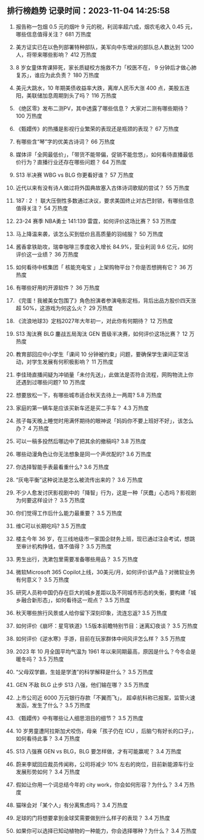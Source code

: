 
## 排行榜趋势 记录时间：2023-11-04 14:25:58
  
  1. 报告称一包烟 0.5 元的烟叶 9 元的税，利润率超六成，烟农毛收入 0.45 元，哪些信息值得关注？ 681 万热度
    
  2. 美方证实已在以色列部署特种部队，美军向中东增派的部队总人数达到 1200 人，将带来哪些影响？ 412 万热度
    
  3. 8 岁女童体育课猝死，家长质疑校方施救不力「校医不在， 9 分钟后才做心肺复苏」，谁应为此负责？ 180 万热度
    
  4. 美元大跳水，10 年期美债收益率大跌，离岸人民币大涨 400 点，美股五连阳，美联储加息周期到头了吗？ 116 万热度
    
  5. 《绝区零》发布二测PV，其中透露了哪些信息？ 大家对二测有哪些期待？ 100 万热度
    
  6. 《甄嬛传》的热播是影视行业繁荣的表现还是瓶颈的表现？ 67 万热度
    
  7. 有哪些含“琴”字的优美古诗词？ 66 万热度
    
  8. 媒体评「全网最低价」，「带货不能带偏，促销不能忽悠」，如何看待直播最低价行为？直播行业还存在哪些问题？ 64 万热度
    
  9. S13 半决赛 WBG vs BLG 你更看好谁？ 57 万热度
    
  10. 近代以来有没有诗人做过将外国典故塞入古体诗词歌赋的尝试？ 55 万热度
    
  11. 187 : 2 ！ 联大压倒性多数通过决议，要求美国终止对古巴封锁，有哪些信息值得关注？ 54 万热度
    
  12. 23-24 赛季 NBA勇士 141:139 雷霆，如何评价这场比赛？ 53 万热度
    
  13. 马上降温来袭，该怎么买到低价且高质量的羽绒服？ 50 万热度
    
  14. 酱香拿铁助攻，瑞幸咖啡三季度收入增长 84.9%，营业利润 9.6 亿元，如何评价这一业绩？ 36 万热度
    
  15. 如何看待中核集团「 核能充电宝 」上架购物平台？你是否想拥有它？ 36 万热度
    
  16. 有哪些好用的开源软件？ 36 万热度
    
  17. 《完蛋！我被美女包围了》角色扮演者参演电影定档，背后出品方股价四天涨超 50%，这游戏为何这么火？ 29 万热度
    
  18. 《流浪地球3》定档2027年大年初一，对此你有何期待？ 12 万热度
    
  19. S13 淘汰赛 BLG 鏖战五局淘汰 GEN 晋级半决赛，如何评价这场比赛？ 12 万热度
    
  20. 教育部回应中小学生「课间 10 分钟被约束」问题，要确保学生课间正常活动，对学生发展有何积极影响？ 11 万热度
    
  21. 李佳琦直播间疑为冲销量「未付先送」，此做法是否符合流程，网购物流上你还遇到过哪些问题? 10 万热度
    
  22. 想要放松一下，有哪些城市适合秋天去待上一两周? 5.8 万热度
    
  23. 家庭的第一辆车是应该买新车还是买二手车？ 4.3 万热度
    
  24. 孩子每天晚上睡觉时用满怀期待的眼神说「妈妈你不要上班好不好」，该怎么办？ 4 万热度
    
  25. 可以一稿多投然后哪边中了把其余的撤稿吗? 3.8 万热度
    
  26. 哪些动漫角色让你无法想象是同一个声优配的? 3.6 万热度
    
  27. 你选择智能手表最看重什么? 3.6 万热度
    
  28. “灰电平衡”这种说法是怎么被流传出来的？ 3.6 万热度
    
  29. 不少人愈发讨厌影视剧中的「降智」行为，这是一种「厌蠢」心态吗？影视剧为何要这样设计？ 3.5 万热度
    
  30. 你们觉得工作后什么能力最重要？ 3.5 万热度
    
  31. 维C可以长期吃吗? 3.5 万热度
    
  32. 楼主今年 36 岁，在三线地级市一家国企财务上班，现已通过注会考试，想跳至审计机构挣钱，值不值得？ 3.5 万热度
    
  33. 男生出行，洗漱包里需要准备哪些用品？ 3.5 万热度
    
  34. 微软Microsoft 365 Copilot上线，30美元/月，如何评价该产品？对微软业务有何意义？ 3.5 万热度
    
  35. 研究人员称中国仍存在巨大的城乡差距以及不同城市形态的失衡，要构建「城乡融合新形态」，如何看待这一观点？ 3.5 万热度
    
  36. 秋天哪些旅行风景或人给你留下深刻印象，流连忘返? 3.5 万热度
    
  37. 如何评价《崩坏：星穹铁道》1.5版本前瞻特别节目：迷离幻夜谈？ 3.5 万热度
    
  38. 如何评价《逆水寒》手游，目前在玩家群体中间风评怎么样？ 3.5 万热度
    
  39. 2023 年 10 月全国平均气温为 1961 年以来同期最高，原因是什么？今冬会是暖冬吗？ 3.5 万热度
    
  40. “父母双学霸，生娃是学渣”的科学解释是什么？ 3.5 万热度
    
  41. GEN 不敌 BLG 止步 S13 八强，他们输在哪？ 3.5 万热度
    
  42. 上市公司近 6000 万元银行存款「不翼而飞」， 超卓航科称已报案，监管火速发函，发生了什么？ 3.5 万热度
    
  43. 《甄嬛传》中有哪些让人细思泪目的细节？ 3.5 万热度
    
  44. 10 岁男童遭阿拉斯加犬咬伤，母亲「孩子仍在 ICU ，后脑勺有好长的口子」，如何看待此事？ 3.4 万热度
    
  45. S13 八强赛 GEN vs BLG，BLG 要怎样做，才有可能赢呢？ 3.4 万热度
    
  46. 蔚来李斌回应裁员传闻称，公司将减少 10% 左右的岗位，目前新能源车行业发展形势如何？ 3.4 万热度
    
  47. 假如让你用一个词总结今年的 city work，你会如何形容？为什么？ 3.4 万热度
    
  48. 猫咪会对「某个人」有分离焦虑吗？ 3.4 万热度
    
  49. 足球的门将想要拿到金球奖需要做到什么样子的表现？ 3.4 万热度
    
  50. 如果你可以选择已知动植物的一种能力，你会选择哪种？为什么？ 3.4 万热度
    